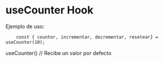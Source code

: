 # useCounter Hook

Ejemplo de uso:
```
    const { counter, incrementar, decrementar, resetear} = useCounter(10);

```
useCounter() // Recibe un valor por defecto
